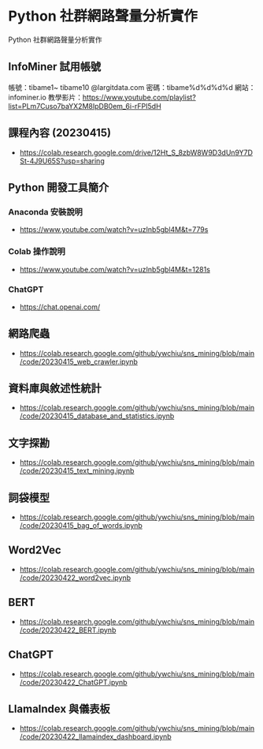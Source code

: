 # Python 社群網路聲量分析實作

Python 社群網路聲量分析實作

## InfoMiner 試用帳號
帳號：tibame1~ tibame10 @largitdata.com
密碼：tibame%d%d%d%d
網站：infominer.io
教學影片：https://www.youtube.com/playlist?list=PLm7Cuso7baYX2M8IpDB0em_6i-rFPI5dH

## 課程內容 (20230415)
- https://colab.research.google.com/drive/12Ht_S_8zbW8W9D3dUn9Y7DSt-4J9U65S?usp=sharing

## Python 開發工具簡介

### Anaconda 安裝說明
- https://www.youtube.com/watch?v=uzInb5gbl4M&t=779s

### Colab 操作說明
- https://www.youtube.com/watch?v=uzInb5gbl4M&t=1281s

### ChatGPT
- https://chat.openai.com/

## 網路爬蟲
- https://colab.research.google.com/github/ywchiu/sns_mining/blob/main/code/20230415_web_crawler.ipynb

## 資料庫與敘述性統計
- https://colab.research.google.com/github/ywchiu/sns_mining/blob/main/code/20230415_database_and_statistics.ipynb

## 文字探勘
- https://colab.research.google.com/github/ywchiu/sns_mining/blob/main/code/20230415_text_mining.ipynb

## 詞袋模型
- https://colab.research.google.com/github/ywchiu/sns_mining/blob/main/code/20230415_bag_of_words.ipynb

## Word2Vec
- https://colab.research.google.com/github/ywchiu/sns_mining/blob/main/code/20230422_word2vec.ipynb

## BERT
- https://colab.research.google.com/github/ywchiu/sns_mining/blob/main/code/20230422_BERT.ipynb

## ChatGPT
- https://colab.research.google.com/github/ywchiu/sns_mining/blob/main/code/20230422_ChatGPT.ipynb

## LlamaIndex 與儀表板
- https://colab.research.google.com/github/ywchiu/sns_mining/blob/main/code/20230422_llamaindex_dashboard.ipynb
